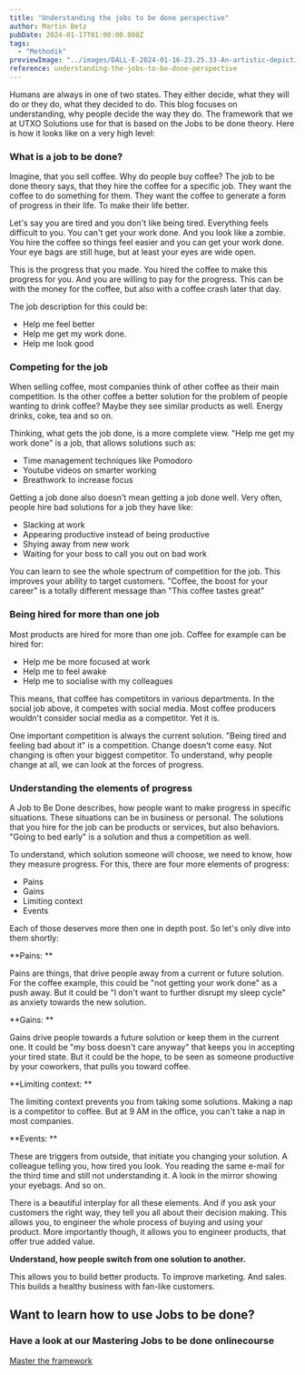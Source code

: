 ```yaml
---
title: "Understanding the jobs to be done perspective"
author: Martin Betz
pubDate: 2024-01-17T01:00:00.000Z
tags:
  - "Methodik"
previewImage: "../images/DALL·E-2024-01-16-23.25.33-An-artistic-depiction-of-a-businessman-in-an-office-with-one-wall-dedicated-to-explanations-about-customer-research.-The-wall-is-filled-with-various-.png"
reference: understanding-the-jobs-to-be-done-perspective
---
```


Humans are always in one of two states. They either decide, what they will do or they do, what they decided to do. This blog focuses on understanding, why people decide the way they do. The framework that we at UTXO Solutions use for that is based on the Jobs to be done theory. Here is how it looks like on a very high level:

### What is a job to be done?

Imagine, that you sell coffee. Why do people buy coffee? The job to be done theory says, that they hire the coffee for a specific job. They want the coffee to do something for them. They want the coffee to generate a form of progress in their life. To make their life better.

Let's say you are tired and you don't like being tired. Everything feels difficult to you. You can't get your work done. And you look like a zombie. You hire the coffee so things feel easier and you can get your work done. Your eye bags are still huge, but at least your eyes are wide open. 

This is the progress that you made. You hired the coffee to make this progress for you. And you are willing to pay for the progress. This can be with the money for the coffee, but also with a coffee crash later that day.

The job description for this could be: 

- Help me feel better 
- Help me get my work done. 
- Help me look good 

### Competing for the job

When selling coffee, most companies think of other coffee as their main competition. Is the other coffee a better solution for the problem of people wanting to drink coffee? Maybe they see similar products as well. Energy drinks, coke, tea and so on. 

Thinking, what gets the job done, is a more complete view. "Help me get my work done" is a job, that allows solutions such as:

- Time management techniques like Pomodoro
- Youtube videos on smarter working
- Breathwork to increase focus

Getting a job done also doesn't mean getting a job done well. Very often, people hire bad solutions for a job they have like:

- Slacking at work
- Appearing productive instead of being productive
- Shying away from new work
- Waiting for your boss to call you out on bad work

You can learn to see the whole spectrum of competition for the job. This improves your ability to target customers. "Coffee, the boost for your career" is a totally different message than "This coffee tastes great"

### Being hired for more than one job

Most products are hired for more than one job. Coffee for example can be hired for:

- Help me be more focused at work
- Help me to feel awake
- Help me to socialise with my colleagues

This means, that coffee has competitors in various departments. In the social job above, it competes with social media. Most coffee producers wouldn't consider social media as a competitor. Yet it is.

One important competition is always the current solution. "Being tired and feeling bad about it" is a competition. Change doesn't come easy. Not changing is often your biggest competitor. To understand, why people change at all, we can look at the forces of progress. 

### Understanding the elements of progress

A Job to Be Done describes, how people want to make progress in specific situations. These situations can be in business or personal. The solutions that you hire for the job can be products or services, but also behaviors. "Going to bed early" is a solution and thus a competition as well.

To understand, which solution someone will choose, we need to know, how they measure progress. For this, there are four more elements of progress:

- Pains
- Gains
- Limiting context
- Events

Each of those deserves more then one in depth post. So let's only dive into them shortly:

**Pains:
**

Pains are things, that drive people away from a current or future solution. For the coffee example, this could be "not getting your work done" as a push away. But it could be "I don't want to further disrupt my sleep cycle" as anxiety towards the new solution. 

**Gains:
**

Gains drive people towards a future solution or keep them in the current one. It could be "my boss doesn't care anyway" that keeps you in accepting your tired state. But it could be the hope, to be seen as someone productive by your coworkers, that pulls you toward coffee. 

**Limiting context:
**

The limiting context prevents you from taking some solutions. Making a nap is a competitor to coffee. But at 9 AM in the office, you can't take a nap in most companies. 

**Events:
**

These are triggers from outside, that initiate you changing your solution. A colleague telling you, how tired you look. You reading the same e-mail for the third time and still not understanding it. A look in the mirror showing your eyebags. And so on. 

There is a beautiful interplay for all these elements. And if you ask your customers the right way, they tell you all about their decision making. This allows you, to engineer the whole process of buying and using your product. More importantly though, it allows you to engineer products, that offer true added value.

**Understand, how people switch from one solution to another.** 

This allows you to build better products. To improve marketing. And sales. This builds a healthy business with fan-like customers. 

## Want to learn how to use Jobs to be done?

### Have a look at our Mastering Jobs to be done onlinecourse

[Master the framework](/services/mastering-jobs-to-be-done-online-workshop/)
